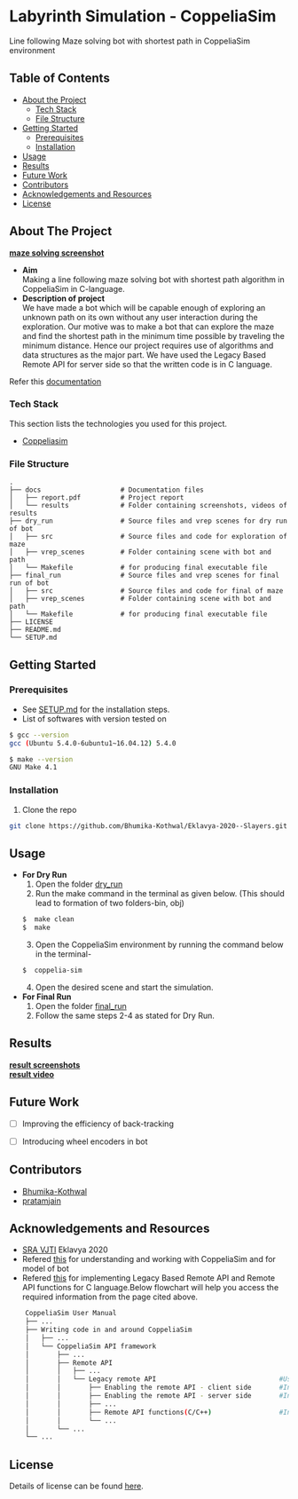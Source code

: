 # Labyrinth Simulation - CoppeliaSim
Line following Maze solving bot with shortest path in CoppeliaSim environment

<!-- TABLE OF CONTENTS -->
## Table of Contents

* [About the Project](#about-the-project)
  * [Tech Stack](#tech-stack)
  * [File Structure](#file-structure)
* [Getting Started](#getting-started)
  * [Prerequisites](#prerequisites)
  * [Installation](#installation)
* [Usage](#usage)
* [Results](#results)
* [Future Work](#future-work)
* [Contributors](#contributors)
* [Acknowledgements and Resources](#acknowledgements-and-resources)
* [License](#license)


<!-- ABOUT THE PROJECT -->
## About The Project
[**maze solving screenshot**](https://github.com/Bhumika-Kothwal/Eklavya-2020--Slayers/tree/master/doc/results/result%20screenshots)  

* **Aim**   
Making a line following maze solving bot with shortest path algorithm in CoppeliaSim in C-language. 
* **Description of project**  
We have made a bot which will be capable enough of exploring an unknown path on its own without any user interaction during the exploration.
Our motive was to make a bot that can explore the maze and find the shortest path in the minimum time possible by traveling the minimum distance.
Hence our project requires use of algorithms and data structures as the major part. We have used the Legacy Based Remote API for server side so that the written code is in C language.  

Refer this [documentation](https://github.com/Bhumika-Kothwal/Eklavya-2020--Slayers/blob/master/doc/report.pdf)

### Tech Stack
This section lists the technologies you used for this project.
* [Coppeliasim](https://www.coppeliarobotics.com/)  

### File Structure
    .
    ├── docs                    # Documentation files
    │   ├── report.pdf          # Project report
    │   └── results             # Folder containing screenshots, videos of results
    ├── dry_run                 # Source files and vrep scenes for dry run of bot
    │   ├── src                 # Source files and code for exploration of maze
    │   ├── vrep_scenes         # Folder containing scene with bot and path
    │   └── Makefile            # for producing final executable file
    ├── final_run               # Source files and vrep scenes for final run of bot
    │   ├── src                 # Source files and code for final of maze
    │   ├── vrep_scenes         # Folder containing scene with bot and path
    │   └── Makefile            # for producing final executable file
    ├── LICENSE
    ├── README.md 
    └── SETUP.md                
        

<!-- GETTING STARTED -->
## Getting Started

### Prerequisites

* See [SETUP.md](https://github.com/Bhumika-Kothwal/Eklavya-2020--Slayers/blob/master/SETUP.md) for the installation steps.
* List of softwares with version tested on 
```sh
$ gcc --version
gcc (Ubuntu 5.4.0-6ubuntu1~16.04.12) 5.4.0

$ make --version
GNU Make 4.1
```


### Installation
1. Clone the repo
```sh
git clone https://github.com/Bhumika-Kothwal/Eklavya-2020--Slayers.git
```


<!-- USAGE EXAMPLES -->
## Usage
*  **For Dry Run**  
   1. Open the folder [dry_run](https://github.com/Bhumika-Kothwal/Eklavya-2020--Slayers/tree/master/dry_run)
   2. Run the make command in the terminal as given below. (This should lead to formation of two folders-bin, obj)
   ```sh
   $  make clean
   $  make
   ```
   3. Open the CoppeliaSim environment by running the command below in the terminal-
   ```sh
   $  coppelia-sim
   ```
   4. Open the desired scene and start the simulation.
* **For Final Run**
  1.  Open the folder [final_run](https://github.com/Bhumika-Kothwal/Eklavya-2020--Slayers/tree/master/final_run) 
  2.  Follow the same steps 2-4 as stated for Dry Run. 


<!-- RESULTS AND DEMO -->
## Results

[**result screenshots**](https://github.com/Bhumika-Kothwal/Eklavya-2020--Slayers/tree/master/doc/results/result%20screenshots)  
[**result video**](https://github.com/Bhumika-Kothwal/Eklavya-2020--Slayers/tree/master/doc/results/result%20video)  


<!-- FUTURE WORK -->
## Future Work
- [ ] Improving the efficiency of back-tracking
- [ ] Introducing wheel encoders in bot


<!-- CONTRIBUTORS -->
## Contributors
* [Bhumika-Kothwal](https://github.com/Bhumika-Kothwal)
* [pratamjain](https://github.com/pratamjain)


<!-- ACKNOWLEDGEMENTS AND REFERENCES -->
## Acknowledgements and Resources
* [SRA VJTI](http://sra.vjti.info/) Eklavya 2020  
* Refered [this](https://www.youtube.com/watch?v=PwGY8PxQOXY&list=PLjzuoBhdtaXOoqkJUqhYQletLLnJP8vjZ) for understanding and working with CoppeliaSim and for model of bot
* Refered [this](https://www.coppeliarobotics.com/helpFiles/) for implementing Legacy Based Remote API and Remote API functions for C language.Below flowchart will help you access the required information from the page cited above.   
```sh
    CoppeliaSim User Manual     
    ├── ...           
    ├── Writing code in and around CoppeliaSim                  
    │   ├── ...     
    │   └── CoppeliaSim API framework     
    │       ├── ...       
    │       ├── Remote API        
    │       │   ├── ...       
    │       │   └── Legacy remote API                               #Using Legacy Remote API        
    │       │       ├── Enabling the remote API - client side       #Information about the client side requirements       
    │       │       ├── Enabling the remote API - server side       #Information about the server side requirements       
    │       │       ├── ...       
    │       │       ├── Remote API functions(C/C++)                 #Information about the functions to be used, their purposes, prototypes, return types       
    │       │       └── ...       
    │       └── ...       
    └── ...       
```


<!-- LICENSE -->
## License
Details of license can be found [here](LICENSE). 
